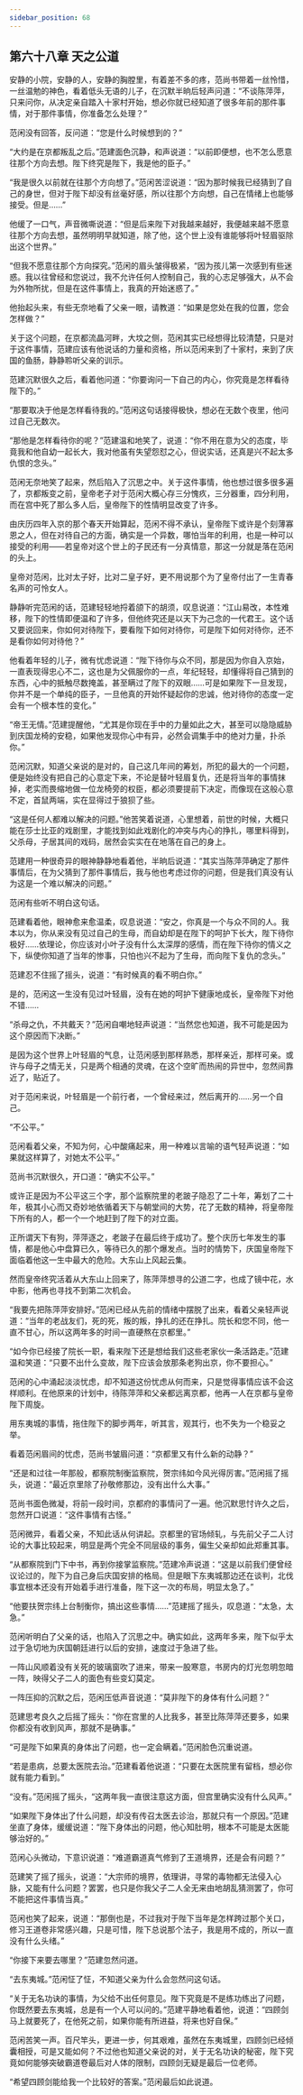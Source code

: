 ```yaml
---
sidebar_position: 68
---
```


## 第六十八章 **天之公道**

安静的小院，安静的人，安静的胸膛里，有着差不多的疼，范尚书带着一丝怜惜，一丝温勉的神色，看着低头无语的儿子，在沉默半晌后轻声问道：“不谈陈萍萍，只来问你，从决定亲自踏入十家村开始，想必你就已经知道了很多年前的那件事情，对于那件事情，你准备怎么处理？”

范闲没有回答，反问道：“您是什么时候想到的？”

“大约是在京都叛乱之后。”范建面色沉静，和声说道：“以前即便想，也不怎么愿意往那个方向去想。陛下终究是陛下，我是他的臣子。”

“我是很久以前就在往那个方向想了。”范闲苦涩说道：“因为那时候我已经猜到了自己的身世，但对于陛下却没有丝毫好感，所以往那个方向想，自己在情绪上也能够接受。但是……”

他缓了一口气，声音微嘶说道：“但是后来陛下对我越来越好，我便越来越不愿意往那个方向去想，虽然明明早就知道，除了他，这个世上没有谁能够将叶轻眉驱除出这个世界。”

“但我不愿意往那个方向探究。”范闲的眉头皱得极紧，“因为孩儿第一次感到有些迷惑。我以往曾经和您说过，我不允许任何人控制自己，我的心志足够强大，从不会为外物所扰，但是在这件事情上，我真的开始迷惑了。”

他抬起头来，有些无奈地看了父亲一眼，请教道：“如果是您处在我的位置，您会怎样做？”

关于这个问题，在京都流晶河畔，大坟之侧，范闲其实已经想得比较清楚，只是对于这件事情，范建应该有他说话的力量和资格，所以范闲来到了十家村，来到了庆国的鱼肠，静静聆听父亲的训示。

范建沉默很久之后，看着他问道：“你要询问一下自己的内心，你究竟是怎样看待陛下的。”

“那要取决于他是怎样看待我的。”范闲这句话接得极快，想必在无数个夜里，他问过自己无数次。

“那他是怎样看待你的呢？”范建温和地笑了，说道：“你不用在意为父的态度，毕竟我和他自幼一起长大，我对他虽有失望怨怼之心，但说实话，还真是兴不起太多仇恨的念头。”

范闲无奈地笑了起来，然后陷入了沉思之中。关于这件事情，他也想过很多很多遍了，京都叛变之前，皇帝老子对于范闲大概心存三分愧疚，三分器重，四分利用，而在宫中死了那么多人后，皇帝陛下的性情明显改变了许多。

由庆历四年入京的那个春天开始算起，范闲不得不承认，皇帝陛下或许是个刻薄寡恩之人，但在对待自己的方面，确实是一个异数，哪怕当年的利用，也是一种可以接受的利用——若皇帝对这个世上的子民还有一分真情意，那这一分就是落在范闲的头上。

皇帝对范闲，比对太子好，比对二皇子好，更不用说那个为了皇帝付出了一生青春名声的可怜女人。

静静听完范闲的话，范建轻轻地捋着颌下的胡须，叹息说道：“江山易改，本性难移，陛下的性情即便温和了许多，但他终究还是以天下为己念的一代君王。这个话又要说回来，你如何对待陛下，要看陛下如何对待你，可是陛下如何对待你，还不是看你如何对待他？”

他看着年轻的儿子，微有忧虑说道：“陛下待你与众不同，那是因为你自入京始，一直表现得忠心不二，这也是为父佩服你的一点，年纪轻轻，却懂得将自己猜到的东西，心中的抵触尽数掩盖，甚至瞒过了陛下的双眼……可是如果陛下一旦发现，你并不是一个单纯的臣子，一旦他真的开始怀疑起你的忠诚，他对待你的态度一定会有一个根本性的变化。”

“帝王无情。”范建提醒他，“尤其是你现在手中的力量如此之大，甚至可以隐隐威胁到庆国龙椅的安稳，如果他发现你心中有异，必然会调集手中的绝对力量，扑杀你。”

范闲沉默，知道父亲说的是对的，自己这几年间的筹划，所犯的最大的一个问题，便是始终没有把自己的心意定下来，不论是替叶轻眉复仇，还是将当年的事情抹掉，老实而畏缩地做一位龙椅旁的权臣，都必须要提前下决定，而像现在这般心意不定，首鼠两端，实在显得过于狼狈了些。

“这是任何人都难以解决的问题。”他苦笑着说道，心里想着，前世的时候，大概只能在莎士比亚的戏剧里，才能找到如此戏剧化的冲突与内心的挣扎，哪里料得到，父杀母，子居其间的戏码，居然会实实在在地落在自己的身上。

范建用一种很奇异的眼神静静地看着他，半晌后说道：“其实当陈萍萍确定了那件事情后，在为父猜到了那件事情后，我与他也考虑过你的问题，但是我们真没有认为这是一个难以解决的问题。”

范闲有些听不明白这句话。

范建看着他，眼神愈来愈温柔，叹息说道：“安之，你真是一个与众不同的人。我本以为，你从来没有见过自己的生母，而自幼却是在陛下的呵护下长大，陛下待你极好……依理论，你应该对小叶子没有什么太深厚的感情，而在陛下待你的情义之下，纵使你知道了当年的惨事，只怕也兴不起为了生母，而向陛下复仇的念头。”

范建忍不住摇了摇头，说道：“有时候真的看不明白你。”

是的，范闲这一生没有见过叶轻眉，没有在她的呵护下健康地成长，皇帝陛下对他不错……

“杀母之仇，不共戴天？”范闲自嘲地轻声说道：“当然您也知道，我不可能是因为这个原因而下决断。”

是因为这个世界上叶轻眉的气息，让范闲感到那样熟悉，那样亲近，那样可亲。或许与母子之情无关，只是两个相通的灵魂，在这个空旷而热闹的异世中，忽然间靠近了，贴近了。

对于范闲来说，叶轻眉是一个前行者，一个曾经来过，然后离开的……另一个自己。

“不公平。”

范闲看着父亲，不知为何，心中酸痛起来，用一种难以言喻的语气轻声说道：“如果就这样算了，对她太不公平。”

范尚书沉默很久，开口道：“确实不公平。”

或许正是因为不公平这三个字，那个监察院里的老跛子隐忍了二十年，筹划了二十年，极其小心而又奇妙地依循着天下与朝堂间的大势，花了无数的精神，将皇帝陛下所有的人，都一个一个地赶到了陛下的对立面。

正所谓天下有狗，萍萍逐之，老跛子在最后终于成功了。整个庆历七年发生的事情，都是他心中盘算已久，等待已久的那个爆发点。当时的情势下，庆国皇帝陛下面临着他这一生中最大的危险。大东山上风起云集。

然而皇帝终究活着从大东山上回来了，陈萍萍想寻的公道二字，也成了镜中花，水中影，他再也寻找不到第二次机会。

“我要先把陈萍萍安排好。”范闲已经从先前的情绪中摆脱了出来，看着父亲轻声说道：“当年的老战友们，死的死，叛的叛，挣扎的还在挣扎。院长和您不同，他一直不甘心，所以这两年多的时间一直硬熬在京都里。”

“如今你已经接了院长一职，看来陛下还是想给我们这些老家伙一条活路走。”范建温和笑道：“只要不出什么变故，陛下应该会放那条老狗出京，你不要担心。”

范闲的心中涌起淡淡忧虑，却不知道这份忧虑从何而来，只是觉得事情应该不会这样顺利。在他原来的计划中，待陈萍萍和父亲都远离京都，他再一人在京都与皇帝陛下周旋。

用东夷城的事情，拖住陛下的脚步两年，听其言，观其行，也不失为一个稳妥之举。

看着范闲眉间的忧虑，范尚书皱眉问道：“京都里又有什么新的动静？”

“还是和过往一年那般，都察院制衡监察院，贺宗纬如今风光得厉害。”范闲摇了摇头，说道：“最近京里除了孙敬修那边，没有出什么大事。”

范尚书面色微凝，将前一段时间，京都府的事情问了一遍。他沉默思忖许久之后，忽然开口说道：“这件事情有古怪。”

范闲微异，看着父亲，不知此话从何讲起。京都里的官场倾轧，与先前父子二人讨论的大事比较起来，明显是两个完全不同层级的事务，偏生父亲却如此郑重其事。

“从都察院到门下中书，再到你接掌监察院。”范建冷声说道：“这是以前我们便曾经议论过的，陛下为自己身后庆国安排的格局。但是眼下东夷城那边还在谈判，北伐事宜根本还没有开始着手进行准备，陛下这一次的布局，明显太急了。”

“他要扶贺宗纬上台制衡你，搞出这些事情……”范建摇了摇头，叹息道：“太急，太急。”

范闲听明白了父亲的话，也陷入了沉思之中。确实如此，这两年多来，陛下似乎太过于急切地为庆国朝廷进行以后的安排，速度过于急进了些。

一阵山风顺着没有关死的玻璃窗吹了进来，带来一股寒意，书房内的灯光忽明忽暗一阵，映得父子二人的面色有些变幻莫定。

一阵压抑的沉默之后，范闲压低声音说道：“莫非陛下的身体有什么问题？”

范建思考良久之后摇了摇头：“你在宫里的人比我多，甚至比陈萍萍还要多，如果你都没有收到风声，那就不是确事。”

“可是陛下如果真的身体出了问题，也一定会瞒着。”范闲脸色沉重说道。

“若是患病，总要太医院去治。”范建看着他说道：“只要在太医院里有留档，想必你就有能力看到。”

“没有。”范闲摇了摇头，“这两年我一直很注意这方面，但宫里确实没有什么风声。”

“如果陛下身体出了什么问题，却没有传召太医去诊治，那就只有一个原因。”范建坐直了身体，缓缓说道：“陛下身体出的问题，他心知肚明，根本不可能是太医能够治好的。”

范闲心头微动，下意识说道：“难道霸道真气修到了王道境界，还是会有问题？”

范建笑了摇了摇头，说道：“大宗师的境界，依理讲，寻常的毒物都无法侵入心脉，又能有什么问题？罢罢，也只是你我父子二人全无来由地胡乱猜测罢了，你可不能把这件事情当真。”

范闲也笑了起来，说道：“那倒也是，不过我对于陛下当年是怎样跨过那个关口，修习王道卷非常感兴趣，只是可惜，陛下总说那个法子，我是用不成的，所以一直没有什么头绪。”

“你接下来要去哪里？”范建忽然问道。

“去东夷城。”范闲怔了怔，不知道父亲为什么会忽然问这句话。

“关于无名功诀的事情，为父给不出任何意见。陛下究竟是不是练功练出了问题，你既然要去东夷城，总是有一个人可以问的。”范建平静地看着他，说道：“四顾剑马上就要死了，在他死之前，如果你能有所进益，将来也好自保。”

范闲苦笑一声。百尺竿头，更进一步，何其艰难，虽然在东夷城里，四顾剑已经倾囊相授，可是又能如何？不过他也知道父亲说的对，关于无名功诀的秘密，陛下究竟如何能够突破霸道卷最后对人体的限制，四顾剑无疑是最后一位老师。

“希望四顾剑能给我一个比较好的答案。”范闲最后如此说道。

